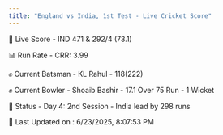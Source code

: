 ```yaml
---
title: "England vs India, 1st Test - Live Cricket Score"
---
```


🔴 Live Score - IND 471 & 292/4 (73.1)  

📊 Run Rate - CRR: 3.99  

✊ Current Batsman - KL Rahul - 118(222)  

✊ Current Bowler - Shoaib Bashir - 17.1 Over 75 Run - 1 Wicket  

📑 Status - Day 4: 2nd Session - India lead by 298 runs

📝 Last Updated on : 6/23/2025, 8:07:53 PM  

